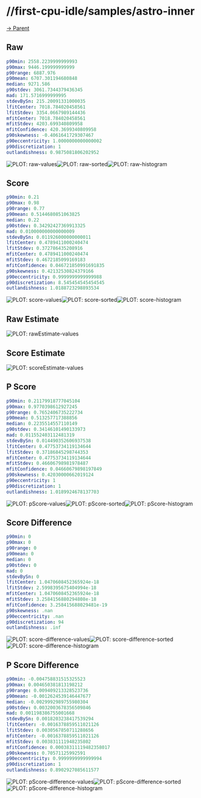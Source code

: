 
# //first-cpu-idle/samples/astro-inner

[→ Parent](../..)


## Raw


```yaml
p90min: 2558.2239999999993
p90max: 9446.199999999999
p90range: 6887.976
p90mean: 6707.301194680848
median: 9271.586
p90stdev: 3061.7344379436345
mad: 171.5716999999995
stdevBySn: 215.20091331000035
lfitCenter: 7018.784020458561
lfitStdev: 3354.0667989144436
mfitCenter: 7018.784020458561
mfitStdev: 4203.699340809958
mfitConfidence: 420.3699340809958
p90skewness: -0.4061641729307467
p90eccentricity: 1.0000000000000002
p90discretization: 1
outlandishness: 0.9875081806202952

```

![PLOT: raw-values](./raw/values.svg)![PLOT: raw-sorted](./raw/sorted.svg)![PLOT: raw-histogram](./raw/histogram.svg)
## Score


```yaml
p90min: 0.21
p90max: 0.98
p90range: 0.77
p90mean: 0.5144680851063825
median: 0.22
p90stdev: 0.34292427369913325
mad: 0.010000000000000009
stdevBySn: 0.011926000000000011
lfitCenter: 0.4789411000240474
lfitStdev: 0.372786435208916
mfitCenter: 0.4789411000240474
mfitStdev: 0.4672185099169183
mfitConfidence: 0.046721850991691835
p90skewness: 0.42132530824379166
p90eccentricity: 0.9999999999999988
p90discretization: 8.545454545454545
outlandishness: 1.0188723298893534

```

![PLOT: score-values](./score/values.svg)![PLOT: score-sorted](./score/sorted.svg)![PLOT: score-histogram](./score/histogram.svg)
## Raw Estimate

![PLOT: rawEstimate-values](./rawEstimate/values.svg)
## Score Estimate

![PLOT: scoreEstimate-values](./scoreEstimate/values.svg)
## P Score


```yaml
p90min: 0.21179918777045104
p90max: 0.9770398612927245
p90range: 0.7652406735222734
p90mean: 0.513257717388856
median: 0.2235514557110149
p90stdev: 0.34146101490133973
mad: 0.011552403112481319
stdevBySn: 0.014490352606937538
lfitCenter: 0.47753734119134644
lfitStdev: 0.37186845298744353
mfitCenter: 0.47753734119134644
mfitStdev: 0.46606798981978487
mfitConfidence: 0.04660679898197849
p90skewness: 0.42030000662019124
p90eccentricity: 1
p90discretization: 1
outlandishness: 1.0189924678137703

```

![PLOT: pScore-values](./pScore/values.svg)![PLOT: pScore-sorted](./pScore/sorted.svg)![PLOT: pScore-histogram](./pScore/histogram.svg)
## Score Difference


```yaml
p90min: 0
p90max: 0
p90range: 0
p90mean: 0
median: 0
p90stdev: 0
mad: 0
stdevBySn: 0
lfitCenter: 1.0470608452365924e-18
lfitStdev: 2.5998395675404994e-18
mfitCenter: 1.0470608452365924e-18
mfitStdev: 3.2584156880294808e-18
mfitConfidence: 3.258415688029481e-19
p90skewness: .nan
p90eccentricity: .nan
p90discretization: 94
outlandishness: .inf

```

![PLOT: score-difference-values](./score-difference/values.svg)![PLOT: score-difference-sorted](./score-difference/sorted.svg)![PLOT: score-difference-histogram](./score-difference/histogram.svg)
## P Score Difference


```yaml
p90min: -0.004758831515325523
p90max: 0.004650381813198212
p90range: 0.009409213328523736
p90mean: -0.0012624539146447677
median: -0.0029992989755980304
p90stdev: 0.0032003678356509846
mad: 0.001198386755001668
stdevBySn: 0.0018203238417539294
lfitCenter: -0.0016378859511021126
lfitStdev: 0.0030567850711288656
mfitCenter: -0.0016378859511021126
mfitStdev: 0.003831111948235802
mfitConfidence: 0.00038311119482358017
p90skewness: 0.70571125992591
p90eccentricity: 0.9999999999999994
p90discretization: 1
outlandishness: 0.8902927085611577

```

![PLOT: pScore-difference-values](./pScore-difference/values.svg)![PLOT: pScore-difference-sorted](./pScore-difference/sorted.svg)![PLOT: pScore-difference-histogram](./pScore-difference/histogram.svg)
